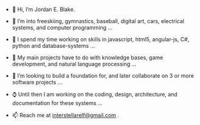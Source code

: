 - 👋 Hi, I’m Jordan E. Blake.
- 👀 I’m into freeskiing, gymnastics, baseball, digital art, cars, electrical systems, and computer programming ...
- 🌱 I spend my time working on skills in javascript, html5, angular-js, C#, python and database-systems ... 
- 🏹 My main projects have to do with knowledge bases, game development, and natural language processing ...
- 💞️ I’m looking to build a foundation for, and later collaborate on 3 or more software projects ...
- ⌚ Until then I am working on the coding, design, architecture, and documentation for these systems ...

- 📫 Reach me at interstellarelf@gmail.com .

<!---
interstellarelf/interstellarelf is a ✨ special ✨ repository because its `README.md` (this file) appears on your GitHub profile.
You can click the Preview link to take a look at your changes.
--->
